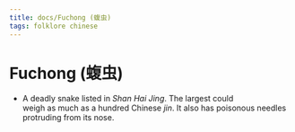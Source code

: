 ```yaml
---
title: docs/Fuchong (蝮虫)
tags: folklore chinese
---
```


# Fuchong (蝮虫)
- A deadly snake listed in _Shan Hai Jing_. The largest could  
	weigh as much as a hundred Chinese _jin_. It also has poisonous needles  
	protruding from its nose.